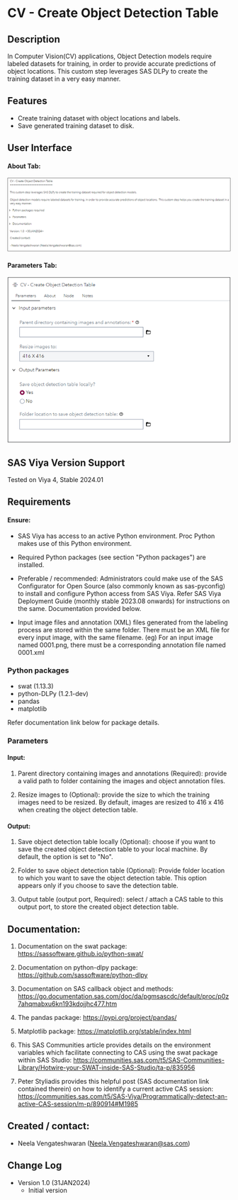 # CV - Create Object Detection Table

## Description
In Computer Vision(CV) applications, Object Detection models require labeled datasets for training, in order to provide accurate predictions of object locations. This custom step leverages SAS DLPy to create the training dataset in a very easy manner.

## Features
- Create training dataset with object locations and labels.
- Save generated training dataset to disk.

## User Interface
#### About Tab:

![alt text for screen readers](./img/About_Tab.png)

#### Parameters Tab:

![alt text for screen readers](./img/Parameters_Tab.png)

## SAS Viya Version Support

Tested on Viya 4, Stable 2024.01

## Requirements

#### Ensure:

- SAS Viya has access to an active Python environment.  Proc Python makes use of this Python environment.

- Required Python packages (see section "Python packages") are installed.

- Preferable / recommended:  Administrators could make use of the SAS Configurator for Open Source (also commonly known as sas-pyconfig) to install and configure Python access from SAS Viya.  Refer SAS Viya Deployment Guide (monthly stable 2023.08 onwards) for instructions on the same. Documentation provided below.

- Input image files and annotation (XML) files generated from the labeling process are stored within the same folder. There must be an XML file for every input image, with the same filename. (eg) For an input image named 0001.png, there must be a corresponding annotation file named 0001.xml

### Python packages

- swat (1.13.3)
- python-DLPy (1.2.1-dev)
- pandas
- matplotlib

Refer documentation link below for package details. 

### Parameters

#### Input:
1. Parent directory containing images and annotations (Required): provide a valid path to folder containing the images and object annotation files.

2.  Resize images to (Optional): provide the size to which the training images need to be resized. By default, images are resized to 416 x 416 when creating the object detection table. 

#### Output:
1. Save object detection table locally (Optional): choose if you want to save the created object detection table to your local machine. By default, the option is set to "No".

2. Folder to save object detection table (Optional): Provide folder location to which you want to save the object detection table. This option appears only if you choose to save the detection table. 

3. Output table (output port, Required):  select / attach a CAS table to this output port, to store the created object detection table. 

## Documentation:
1. Documentation on the swat package: https://sassoftware.github.io/python-swat/

2. Documentation on python-dlpy package:
https://github.com/sassoftware/python-dlpy

3. Documentation on SAS callback object and methods:  https://go.documentation.sas.com/doc/da/pgmsascdc/default/proc/p0z7ahqmabxu6kn193kdojjhc477.htm

4. The pandas package: https://pypi.org/project/pandas/

5. Matplotlib package: https://matplotlib.org/stable/index.html

6. This SAS Communities article provides details on the environment variables which facilitate connecting to CAS using the swat package within SAS Studio: https://communities.sas.com/t5/SAS-Communities-Library/Hotwire-your-SWAT-inside-SAS-Studio/ta-p/835956

7. Peter Styliadis provides this helpful post (SAS documentation link contained therein) on how to identify a current active CAS session: https://communities.sas.com/t5/SAS-Viya/Programmatically-detect-an-active-CAS-session/m-p/890914#M1985

## Created / contact:

- Neela Vengateshwaran (Neela.Vengateshwaran@sas.com)

## Change Log
- Version 1.0 (31JAN2024)
    - Initial version
